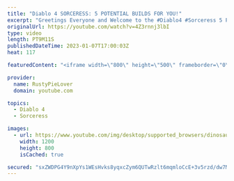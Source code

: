```yaml
---
title: "Diablo 4 SORCERESS: 5 POTENTIAL BUILDS FOR YOU!"
excerpt: "Greetings Everyone and Welcome to the #Diablo4 #Sorceress 5 POTENTIAL BUILDS VIDEO! Where we discuss 5 potential ..."
originalUrl: https://youtube.com/watch?v=4Z3rnnj3lbI
type: video
length: PT9M11S
publishedDateTime: 2023-01-07T17:00:03Z
heat: 117

featuredContent: "<iframe width=\"800\" height=\"500\" frameborder=\"0\" src=\"https://www.youtube.com/embed/4Z3rnnj3lbI\" allow=\"accelerometer; autoplay; encrypted-media; gyroscope; picture-in-picture\" allowfullscreen></iframe>"

provider:
  name: RustyPieLover
  domain: youtube.com

topics:
  - Diablo 4
  - Sorceress

images:
  - url: https://www.youtube.com/img/desktop/supported_browsers/dinosaur.png
    width: 1200
    height: 800
    isCached: true

secured: "sxZWDPG4Y9nXpYs1WEsHvks8yqxcZym6QUTwRzlt6mqmloCcE+3v5rzd/dw7MGz3GaKuCG8rD7Rf1JMPSqMPPag+QEms2ogeuW1J6NGwvCUCcDIB9nt7dJgp26rk91okXojheQUpVqMuOTFt1NwoYEsRIFcdVrVsNMRSUAdSLMAPZ35IR+gA6tz7hBIFVT5CQOqgTa9grEl6xdepXrYEWA3z5NOw+vtz8JO5SLkYYKCPFe6j4fzoYWzlqLKi9t6+QKd9wZqwiqvYuQfpYjM0GSac9f5F+cLK6q9GrVkEoTV8uEbvNRUfLnY9EggkKdhukVqaeeD9R3OQIm/PzSebHEWpl0zIX06CLIhaRbbPqZ8EQrHNE8xpn6RXxSc9WFAd7GQJ/uO4uu5TRUYbvI43FncxIc3T8U5vRM4KRpFhnEI=;q/zwX2OomSv8OszPHYSe+w=="
---
```


